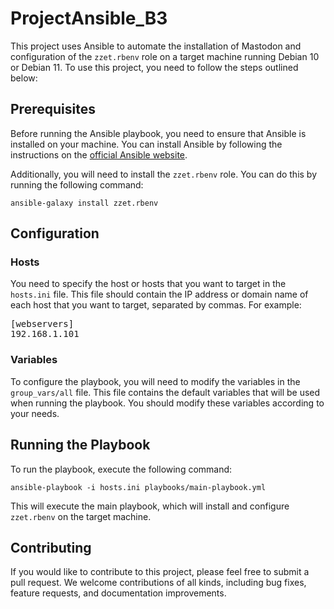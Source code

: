 <h1>ProjectAnsible_B3</h1>

<p>This project uses Ansible to automate the installation of Mastodon and configuration of the <code>zzet.rbenv</code> role on a target machine running Debian 10 or Debian 11. To use this project, you need to follow the steps outlined below:</p>

<h2>Prerequisites</h2>

<p>Before running the Ansible playbook, you need to ensure that Ansible is installed on your machine. You can install Ansible by following the instructions on the <a href="https://docs.ansible.com/ansible/latest/installation_guide/intro_installation.html" target="_new">official Ansible website</a>.</p>

<p>Additionally, you will need to install the <code>zzet.rbenv</code> role. You can do this by running the following command:</p>

<pre><code>ansible-galaxy install zzet.rbenv
</code></pre>

<h2>Configuration</h2>

<h3>Hosts</h3>

<p>You need to specify the host or hosts that you want to target in the <code>hosts.ini</code> file. This file should contain the IP address or domain name of each host that you want to target, separated by commas. For example:</p>

<pre>
<span>[webservers]</span>
<span>192.168.1.101</span>
</code></pre>

<h3>Variables</h3>

<p>To configure the playbook, you will need to modify the variables in the <code>group_vars/all</code> file. This file contains the default variables that will be used when running the playbook. You should modify these variables according to your needs.</p>

<h2>Running the Playbook</h2>

<p>To run the playbook, execute the following command:</p>

<pre><code>ansible-playbook -i hosts.ini playbooks/main-playbook.yml</code></pre>

<p>This will execute the main playbook, which will install and configure <code>zzet.rbenv</code> on the target machine.</p>

<h2>Contributing</h2>

<p>If you would like to contribute to this project, please feel free to submit a pull request. We welcome contributions of all kinds, including bug fixes, feature requests, and documentation improvements.</p>
